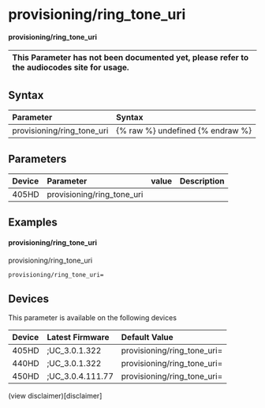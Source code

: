 ﻿---
description: provisioning/ring_tone_uri
search:
    keywords: ['provisioning','ring_tone_uri']
---

# provisioning/ring_tone_uri

#### provisioning/ring_tone_uri


| This Parameter has not been documented yet, please refer to the audiocodes site for usage.  |
| :--- |

## Syntax
| Parameter | Syntax |
| :--- | :--- |
|provisioning/ring_tone_uri | {% raw %} undefined {% endraw %} |

## Parameters
|Device|Parameter|value|Description|
|:---|:---|:---|:---|
| 405HD | provisioning/ring_tone_uri |  |  |

## Examples
#### provisioning/ring_tone_uri

provisioning/ring_tone_uri

```
provisioning/ring_tone_uri=
```

## Devices
This parameter is available on the following devices

| Device | Latest Firmware | Default Value |
|:---|:---|:---|
| 405HD | ;UC_3.0.1.322 | provisioning/ring_tone_uri= 
| 440HD | ;UC_3.0.1.322 | provisioning/ring_tone_uri= 
| 450HD | ;UC_3.0.4.111.77 | provisioning/ring_tone_uri= 

(view disclaimer)[disclaimer]
